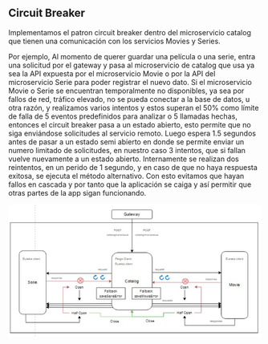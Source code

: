 ## Circuit Breaker

Implementamos el patron circuit breaker dentro del microservicio catalog que tienen una comunicación con los servicios Movies y Series.

Por ejemplo, Al momento de querer guardar una película o una serie, entra una solicitud por el gateway y pasa al microservicio de catalog que usa ya sea la API expuesta por el microservicio Movie o por la API del microservicio Serie para poder registrar el nuevo dato. Si el microservicio Movie o Serie se encuentran temporalmente no disponibles, ya sea por fallos de red, tráfico elevado, no se pueda conectar a la base de datos, u otra razón, y realizamos varios  intentos y estos superan el 50% como límite de falla de 5 eventos predefinidos para analizar o 5 llamadas hechas, entonces el circuit breaker pasa a un estado abierto, esto permite que no siga enviándose solicitudes al servicio remoto. Luego espera 1.5 segundos antes de pasar a un estado semi abierto en donde se permite enviar un numero limitado de solicitudes, en nuestro caso 3 intentos, que si fallan vuelve nuevamente a un estado abierto. 
Internamente se realizan dos reintentos, en un perido de 1 segundo, y en caso de que no haya respuesta exitosa, se ejecuta el método alternativo. 
Con esto evitamos que hayan fallos en cascada y por tanto que la aplicación se caiga y así permitir que otras partes de la app sigan funcionando.

![Esquema circuit breaker](https://github.com/marrsd/Parcial-Back-Microservices/blob/develop/screenshots/Esquema_circuit_breaker.jpeg)